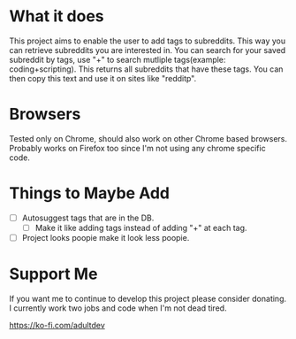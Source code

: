 # What it does
This project aims to enable the user to add tags to subreddits. This way you can retrieve subreddits you are interested in.
You can search for your saved subreddit by tags, use "+" to search mutliple tags(example: coding+scripting). 
This returns all subreddits that have these tags. You can then copy this text and use it on sites like "redditp".

# Browsers
Tested only on Chrome, should also work on other Chrome based browsers.
Probably works on Firefox too since I'm not using any chrome specific code.

# Things to Maybe Add
- [ ] Autosuggest tags that are in the DB.
  - [ ] Make it like adding tags instead of adding "+" at each tag.   
- [ ] Project looks poopie make it look less poopie.

# Support Me
If you want me to continue to develop this project please consider donating. I currently work two jobs and code when I'm not dead tired.

https://ko-fi.com/adultdev
